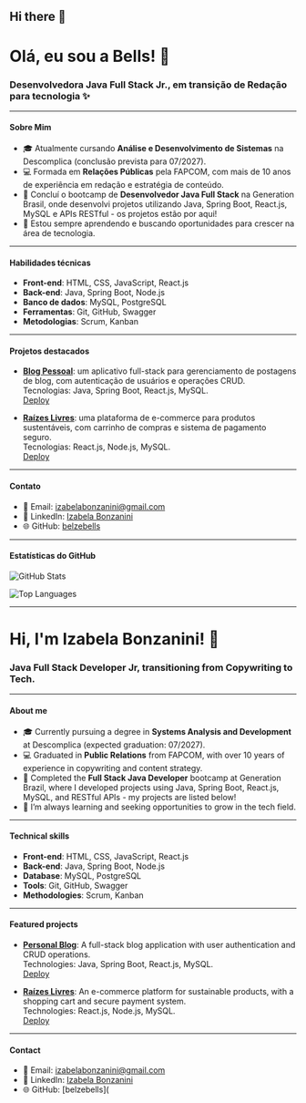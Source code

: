 ## Hi there 👋

# Olá, eu sou a Bells! 🦆

### Desenvolvedora Java Full Stack Jr., em transição de Redação para tecnologia ✨

---

#### Sobre Mim
- 🎓 Atualmente cursando **Análise e Desenvolvimento de Sistemas** na Descomplica (conclusão prevista para 07/2027).
- 💻 Formada em **Relações Públicas** pela FAPCOM, com mais de 10 anos de experiência em redação e estratégia de conteúdo.
- 🚀 Concluí o bootcamp de **Desenvolvedor Java Full Stack** na Generation Brasil, onde desenvolvi projetos utilizando Java, Spring Boot, React.js, MySQL e APIs RESTful - os projetos estão por aqui!
- 🌱 Estou sempre aprendendo e buscando oportunidades para crescer na área de tecnologia.

---

#### Habilidades técnicas
- **Front-end**: HTML, CSS, JavaScript, React.js
- **Back-end**: Java, Spring Boot, Node.js
- **Banco de dados**: MySQL, PostgreSQL
- **Ferramentas**: Git, GitHub, Swagger
- **Metodologias**: Scrum, Kanban

---

#### Projetos destacados
- **[Blog Pessoal](https://github.com/belzebells/blog-pessoal-react)**: um aplicativo full-stack para gerenciamento de postagens de blog, com autenticação de usuários e operações CRUD.  
  Tecnologias: Java, Spring Boot, React.js, MySQL.  
  [Deploy](https://blog-pessoal-react-vert.vercel.app/)

- **[Raízes Livres](https://github.com/Raizes-Livres)**: uma plataforma de e-commerce para produtos sustentáveis, com carrinho de compras e sistema de pagamento seguro.  
  Tecnologias: React.js, Node.js, MySQL.  
  [Deploy](https://raizes-livres.netlify.app/)

---

#### Contato
- 📧 Email: izabelabonzanini@gmail.com
- 💼 LinkedIn: [Izabela Bonzanini](http://linkedin.com/in/izabelabonzanini)
- 🌐 GitHub: [belzebells](https://github.com/belzebells)

---

#### Estatísticas do GitHub
![GitHub Stats](https://github-readme-stats.vercel.app/api?username=belzebells&show_icons=true&theme=radical)

![Top Languages](https://github-readme-stats.vercel.app/api/top-langs/?username=belzebells&layout=compact&theme=radical)

---

# Hi, I'm Izabela Bonzanini! 👋

### Java Full Stack Developer Jr, transitioning from Copywriting to Tech.

---

#### About me
- 🎓 Currently pursuing a degree in **Systems Analysis and Development** at Descomplica (expected graduation: 07/2027).
- 💻 Graduated in **Public Relations** from FAPCOM, with over 10 years of experience in copywriting and content strategy.
- 🚀 Completed the **Full Stack Java Developer** bootcamp at Generation Brazil, where I developed projects using Java, Spring Boot, React.js, MySQL, and RESTful APIs - my projects are listed below!
- 🌱 I’m always learning and seeking opportunities to grow in the tech field.

---

#### Technical skills
- **Front-end**: HTML, CSS, JavaScript, React.js
- **Back-end**: Java, Spring Boot, Node.js
- **Database**: MySQL, PostgreSQL
- **Tools**: Git, GitHub, Swagger
- **Methodologies**: Scrum, Kanban

---

#### Featured projects
- **[Personal Blog](https://github.com/belzebells/blog-pessoal-react)**: A full-stack blog application with user authentication and CRUD operations.  
  Technologies: Java, Spring Boot, React.js, MySQL.  
  [Deploy](https://blog-pessoal-react-vert.vercel.app/)

- **[Raízes Livres](https://github.com/Raizes-Livres)**: An e-commerce platform for sustainable products, with a shopping cart and secure payment system.  
  Technologies: React.js, Node.js, MySQL.  
  [Deploy](https://raizes-livres.netlify.app/)

---

#### Contact
- 📧 Email: izabelabonzanini@gmail.com
- 💼 LinkedIn: [Izabela Bonzanini](http://linkedin.com/in/izabelabonzanini)
- 🌐 GitHub: [belzebells](
